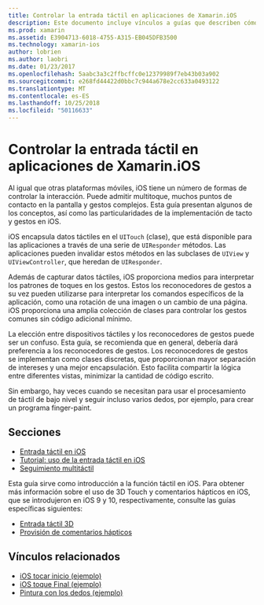 ```yaml
---
title: Controlar la entrada táctil en aplicaciones de Xamarin.iOS
description: Este documento incluye vínculos a guías que describen cómo trabajar con táctil, multitáctil, gestos y 3D en una aplicación de Xamarin.iOS.
ms.prod: xamarin
ms.assetid: E3904713-6018-4755-A315-EB045DFB3500
ms.technology: xamarin-ios
author: lobrien
ms.author: laobri
ms.date: 01/23/2017
ms.openlocfilehash: 5aabc3a3c2ffbcffc0e12379989f7eb43b03a902
ms.sourcegitcommit: e268fd44422d0bbc7c944a678e2cc633a0493122
ms.translationtype: MT
ms.contentlocale: es-ES
ms.lasthandoff: 10/25/2018
ms.locfileid: "50116633"
---
```

# <a name="handling-touch-in-xamarinios-apps"></a>Controlar la entrada táctil en aplicaciones de Xamarin.iOS

Al igual que otras plataformas móviles, iOS tiene un número de formas de controlar la interacción. Puede admitir multitoque, muchos puntos de contacto en la pantalla y gestos complejos. Esta guía presentan algunos de los conceptos, así como las particularidades de la implementación de tacto y gestos en iOS.

iOS encapsula datos táctiles en el `UITouch` (clase), que está disponible para las aplicaciones a través de una serie de `UIResponder` métodos. Las aplicaciones pueden invalidar estos métodos en las subclases de `UIView` y `UIViewController`, que heredan de `UIResponder`.

Además de capturar datos táctiles, iOS proporciona medios para interpretar los patrones de toques en los gestos. Estos los reconocedores de gestos a su vez pueden utilizarse para interpretar los comandos específicos de la aplicación, como una rotación de una imagen o un cambio de una página. iOS proporciona una amplia colección de clases para controlar los gestos comunes sin código adicional mínimo.

La elección entre dispositivos táctiles y los reconocedores de gestos puede ser un confuso. Esta guía, se recomienda que en general, debería dará preferencia a los reconocedores de gestos. Los reconocedores de gestos se implementan como clases discretas, que proporcionan mayor separación de intereses y una mejor encapsulación. Esto facilita compartir la lógica entre diferentes vistas, minimizar la cantidad de código escrito.

Sin embargo, hay veces cuando se necesitan para usar el procesamiento de táctil de bajo nivel y seguir incluso varios dedos, por ejemplo, para crear un programa finger-paint.

## <a name="sections"></a>Secciones

-  [Entrada táctil en iOS](touch-in-ios.md)
-  [Tutorial: uso de la entrada táctil en iOS](ios-touch-walkthrough.md)
-  [Seguimiento multitáctil](touch-tracking.md)

Esta guía sirve como introducción a la función táctil en iOS. Para obtener más información sobre el uso de 3D Touch y comentarios hápticos en iOS, que se introdujeron en iOS 9 y 10, respectivamente, consulte las guías específicas siguientes:

* [Entrada táctil 3D](~/ios/platform/3d-touch.md)
* [Provisión de comentarios hápticos](~/ios/user-interface/ios-ui/haptic-feedback.md)

## <a name="related-links"></a>Vínculos relacionados

- [iOS tocar inicio (ejemplo)](https://developer.xamarin.com/samples/monotouch/ApplicationFundamentals/Touch_start)
- [iOS toque Final (ejemplo)](https://developer.xamarin.com/samples/monotouch/ApplicationFundamentals/Touch_final)
- [Pintura con los dedos (ejemplo)](https://developer.xamarin.com/samples/monotouch/ApplicationFundamentals/FingerPaint)
